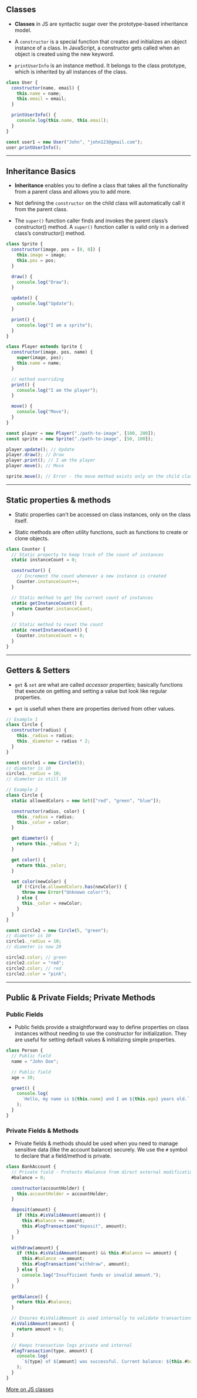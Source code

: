 ## Classes

- **Classes** in JS are syntactic sugar over the prototype-based inheritance model.

- A `constructor` is a special function that creates and initializes an object instance of a class. In JavaScript, a constructor gets called when an object is created using the new keyword.

- `printUserInfo` is an instance method. It belongs to the class prototype, which is inherited by all instances of the class.

```javascript
class User {
  constructor(name, email) {
    this.name = name;
    this.email = email;
  }

  printUserInfo() {
    console.log(this.name, this.email);
  }
}

const user1 = new User("John", "john123@gmail.com");
user.printUserInfo();
```

---

## Inheritance Basics

- **Inheritance** enables you to define a class that takes all the functionality from a parent class and allows you to add more.

- Not defining the `constructor` on the child class will automatically call it from the parent class.

- The `super()` function caller finds and invokes the parent class’s constructor() method. A `super()` function caller is valid only in a derived class’s constructor() method.

```javascript
class Sprite {
  constructor(image, pos = [0, 0]) {
    this.image = image;
    this.pos = pos;
  }

  draw() {
    console.log("Draw");
  }

  update() {
    console.log("Update");
  }

  print() {
    console.log("I am a sprite");
  }
}

class Player extends Sprite {
  constructor(image, pos, name) {
    super(image, pos);
    this.name = name;
  }

  // method overriding
  print() {
    console.log("I am the player");
  }

  move() {
    console.log("Move");
  }
}

const player = new Player("./path-to-image", [100, 200]);
const sprite = new Sprite("./path-to-image", [50, 100]);

player.update(); // Update
player.draw(); // Draw
player.print(); // I am the player
player.move(); // Move

sprite.move(); // Error - the move method exists only on the child class instances
```

---

## Static properties & methods

- Static properties can't be accessed on class instances, only on the class itself.

- Static methods are often utility functions, such as functions to create or clone objects.

```javascript
class Counter {
  // Static property to keep track of the count of instances
  static instanceCount = 0;

  constructor() {
    // Increment the count whenever a new instance is created
    Counter.instanceCount++;
  }

  // Static method to get the current count of instances
  static getInstanceCount() {
    return Counter.instanceCount;
  }

  // Static method to reset the count
  static resetInstanceCount() {
    Counter.instanceCount = 0;
  }
}
```

---

## Getters & Setters

- `get` & `set` are what are called _accessor properties_; basically functions that execute on getting and setting a value but look like regular properties.

- `get` is usefull when there are properties derived from other values.

```javascript
// Example 1
class Circle {
  constructor(radius) {
    this._radius = radius;
    this._diameter = radius * 2;
  }
}

const circle1 = new Circle(5);
// diameter is 10
circle1._radius = 10;
// diameter is still 10

// Example 2
class Circle {
  static allowedColors = new Set(["red", "green", "blue"]);

  constructor(radius, color) {
    this._radius = radius;
    this._color = color;
  }

  get diameter() {
    return this._radius * 2;
  }

  get color() {
    return this._color;
  }

  set color(newColor) {
    if (!Circle.allowedColors.has(newColor)) {
      throw new Error("Unknown color!");
    } else {
      this._color = newColor;
    }
  }
}

const circle2 = new Circle(5, "green");
// diameter is 10
circle1._radius = 10;
// diameter is now 20

circle2.color; // green
circle2.color = "red";
circle2.color; // red
circle2.color = "pink";
```

---

## Public & Private Fields; Private Methods

### Public Fields

- Public fields provide a straightforward way to define properties on class instances without needing to use the constructor for initialization. They are useful for setting default values & initializing simple properties.

```javascript
class Person {
  // Public field
  name = "John Doe";

  // Public field
  age = 30;

  greet() {
    console.log(
      `Hello, my name is ${this.name} and I am ${this.age} years old.`
    );
  }
}
```

### Private Fields & Methods

- Private fields & methods should be used when you need to manage sensitive data (like the account balance) securely. We use the `#` symbol to declare that a field/method is private.

```javascript
class BankAccount {
  // Private field - Protects #balance from direct external modification.
  #balance = 0;

  constructor(accountHolder) {
    this.accountHolder = accountHolder;
  }

  deposit(amount) {
    if (this.#isValidAmount(amount)) {
      this.#balance += amount;
      this.#logTransaction("deposit", amount);
    }
  }

  withdraw(amount) {
    if (this.#isValidAmount(amount) && this.#balance >= amount) {
      this.#balance -= amount;
      this.#logTransaction("withdraw", amount);
    } else {
      console.log("Insufficient funds or invalid amount.");
    }
  }

  getBalance() {
    return this.#balance;
  }

  // Ensures #isValidAmount is used internally to validate transactions
  #isValidAmount(amount) {
    return amount > 0;
  }

  // Keeps transaction logs private and internal
  #logTransaction(type, amount) {
    console.log(
      `${type} of ${amount} was successful. Current balance: ${this.#balance}`
    );
  }
}
```

[More on JS classes](https://www.freecodecamp.org/news/javascript-classes-how-they-work-with-use-case/)

